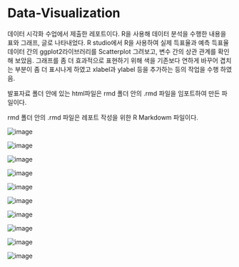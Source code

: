 # Data-Visualization
데이터 시각화 수업에서 제출한 레포트이다.
R을 사용해 데이터 분석을 수행한 내용을 표와 그래프, 글로 나타내었다.
R studio에서 R을 사용하여 실제 득표율과 예측 득표율 데이터 간의 ggplot2라이브러리를 Scatterplot 그려보고, 변수 간의 상관 관계를 확인해 보았음.
그래프를 좀 더 효과적으로 표현하기 위해 색을 기존보다 연하게 바꾸어 겹치는 부분이 좀 더 표시나게 하였고 xlabel과 ylabel 등을 추가하는 등의 작업을 수행 하였음.

발표자료 폴더 안에 있는 html파일은 rmd 폴더 안의 .rmd 파일을 임포트하여 만든 파일이다.

rmd 폴더 안의 .rmd 파일은 레포트 작성을 위한 R Markdowm 파일이다.

![image](https://github.com/heojunbong2/portfolio/assets/168062535/771dbdfb-e197-40a1-92f8-6027fe46959c)

![image](https://github.com/heojunbong2/portfolio/assets/168062535/9013ee3b-d86a-40d6-a35f-58eaa27da08a)

![image](https://github.com/heojunbong2/portfolio/assets/168062535/83e7ef72-5dcb-49b7-9552-72451a4b930c)

![image](https://github.com/heojunbong2/portfolio/assets/168062535/c0fd7c1c-5994-4b22-a896-4658b6391b54)

![image](https://github.com/heojunbong2/portfolio/assets/168062535/8a4f0d9b-4fd5-4bdf-b799-f7c0ae46f5cd)

![image](https://github.com/heojunbong2/portfolio/assets/168062535/1a70e71e-31e2-4d33-bd76-f73dba4d6b26)

![image](https://github.com/heojunbong2/portfolio/assets/168062535/5e75abca-6268-46b3-bde5-65729ccc6573)

![image](https://github.com/heojunbong2/portfolio/assets/168062535/9b51715f-7dfd-477b-bcf6-a7098c7bc88b)

![image](https://github.com/heojunbong2/portfolio/assets/168062535/0b9d3677-074e-4b2f-b66c-c1f2a7a140cf)

![image](https://github.com/heojunbong2/portfolio/assets/168062535/98b4333c-827d-4666-a64c-1ffc2d795585)
